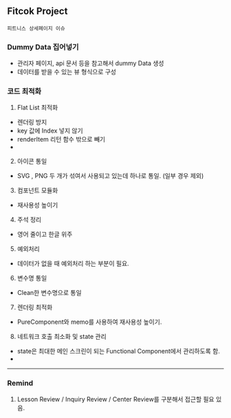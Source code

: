 ## Fitcok Project

```
피트니스 상세페이지 이슈  
```

### Dummy Data 집어넣기
- 관리자 페이지, api 문서 등을 참고해서 dummy Data 생성
-  데이터를 받을 수 있는 뷰 형식으로 구성


### 코드 최적화
1) Flat List 최적화
- 렌더링 방지
- key 값에 Index 넣지 않기
- renderItem 리턴 함수 밖으로 빼기
- 
2) 아이콘 통일
- SVG , PNG 두 개가 섞여서 사용되고 있는데 하나로 통일. (일부 경우 제외)

3) 컴포넌트 모듈화
- 재사용성 높이기

4) 주석 정리
- 영어 줄이고 한글 위주

5) 예외처리
- 데이터가 없을  때 예외처리 하는 부분이 필요.

6) 변수명 통일
- Clean한 변수명으로 통일

7) 렌더링 최적화
- PureComponent와 memo를 사용하여 재사용성 높이기.

8) 네트워크 호출 최소화 및 state 관리
- state은 최대한 메인 스크린이 되는 Functional Component에서 관리하도록 함.
- 


****

### Remind
1. Lesson Review / Inquiry Review / Center Review를 구분해서 접근할 필요 있음.


